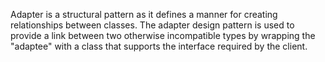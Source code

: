 Adapter is a structural pattern as it defines a manner for creating relationships between classes. The adapter design pattern is used to provide a link between two
otherwise incompatible types by wrapping the "adaptee" with a class that supports the interface required by the client.